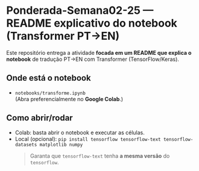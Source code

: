 # Ponderada-Semana02-25 — README explicativo do notebook (Transformer PT→EN)

Este repositório entrega a atividade **focada em um README que explica o notebook** de tradução PT→EN com Transformer (TensorFlow/Keras).

## Onde está o notebook
- `notebooks/transforme.ipynb`  
(Abra preferencialmente no **Google Colab**.)

## Como abrir/rodar
- Colab: basta abrir o notebook e executar as células.
- Local (opcional): `pip install tensorflow tensorflow-text tensorflow-datasets matplotlib numpy`  
  > Garanta que `tensorflow-text` tenha **a mesma versão** do `tensorflow`.
